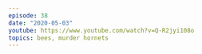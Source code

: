 ```yaml
---
episode: 38
date: "2020-05-03"
youtube: https://www.youtube.com/watch?v=Q-R2jyi108o
topics: bees, murder hornets
---
```

